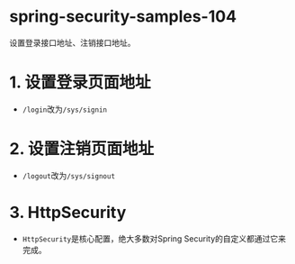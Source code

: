 # spring-security-samples-104
设置登录接口地址、注销接口地址。

# 1. 设置登录页面地址
  - `/login`改为`/sys/signin`

# 2. 设置注销页面地址
  - `/logout`改为`/sys/signout`

# 3. HttpSecurity
  - `HttpSecurity`是核心配置，绝大多数对Spring Security的自定义都通过它来完成。
